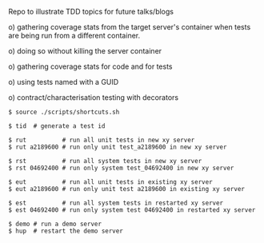 
Repo to illustrate TDD topics for future talks/blogs

o) gathering coverage stats from the target server's container
   when tests are being run from a different container.

o) doing so without killing the server container

o) gathering coverage stats for code and for tests

o) using tests named with a GUID

o) contract/characterisation testing with decorators

```
$ source ./scripts/shortcuts.sh

$ tid  # generate a test id

$ rut          # run all unit tests in new xy server
$ rut a2189600 # run only unit test_a2189600 in new xy server

$ rst          # run all system tests in new xy server
$ rst 04692400 # run only system test_04692400 in new xy server

$ eut          # run all unit tests in existing xy server
$ eut a2189600 # run only unit test a2189600 in existing xy server

$ est          # run all system tests in restarted xy server
$ est 04692400 # run only system test 04692400 in restarted xy server

$ demo # run a demo server 
$ hup  # restart the demo server
```
